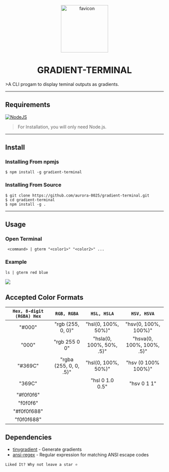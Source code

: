 <p align="center">
  <img width="150" alt="favicon" src="https://i.imgur.com/1Samqwu.png">
</p>
 <h1 align="center" >GRADIENT-TERMINAL</h1>
>A CLI progam to display teminal outputs as gradients.

---
## Requirements
[![NodeJS](https://img.shields.io/badge/node.js-6DA55F?style=for-the-badge&logo=node.js&logoColor=white)](https://nodejs.org/en/download/)

>For Installation, you will only need Node.js.
---
## Install
   ### Installing From npmjs
    $ npm install -g gradient-terminal
    
   ### Installing From Source
    $ git clone https://github.com/aurora-0025/gradient-terminal.git
    $ cd gradient-terminal
    $ npm install -g .
---
## Usage

### Open Terminal

```
 <command> | gterm "<color1>" "<color2>" ... 
```

### Example

```
ls | gterm red blue
```

![](https://i.imgur.com/8KsaCcA.png)

## Accepted Color Formats

| `Hex, 8-digit (RGBA) Hex`| `RGB, RGBA`           | `HSL, HSLA`             | `HSV, HSVA`              |
| :-----------------------:|:---------------------:|:-----------------------:|:------------------------:|
| "#000"                   | "rgb (255, 0, 0)"     | "hsl(0, 100%, 50%)"     | "hsv(0, 100%, 100%)"     |
| "000"                    | "rgb 255 0 0"         | "hsla(0, 100%, 50%, .5)"| "hsva(0, 100%, 100%, .5)"|
| "#369C"                  | "rgba (255, 0, 0, .5)"| "hsl(0, 100%, 50%)"     | "hsv (0 100% 100%)"      |
| "369C"                   |                       | "hsl 0 1.0 0.5"         | "hsv 0 1 1"              |
| "#f0f0f6"                |                       |                         |                          |
| "f0f0f6"                 |                       |                         |                          |
| "#f0f0f688"              |                       |                         |                          |
| "f0f0f688"               |                       |                         |                          |

## Dependencies

- [tinygradient](https://github.com/mistic100/tinygradient) - Generate gradients
- [ansi-regex](https://github.com/chalk/ansi-regex) - Regular expression for matching ANSI escape codes

```Liked It? Why not leave a star ⭐```
